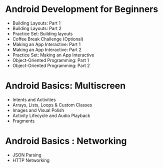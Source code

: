 # Android Development for Beginners
- Building Layouts: Part 1
- Building Layouts: Part 2
- Practice Set: Building layouts
- Coffee Break Challenge (Optional)
- Making an App Interactive: Part 1
- Making an App Interactive: Part 2
- Practice Set: Making an App Interactive
- Object-Oriented Programming: Part 1
- Object-Oriented Programming: Part 2

# Android Basics: Multiscreen
- Intents and Activities
- Arrays, Lists, Loops & Custom Classes
- Images and Visual Polish
- Activity Lifecycle and Audio Playback
- Fragments

# Android Basics : Networking
- JSON Parsing
- HTTP Networking
